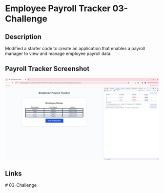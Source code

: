 # Employee Payroll Tracker 03-Challenge

## Description
Modified a starter code to create an application that enables a payroll manager to view and manage employee payroll data.

## Payroll Tracker Screenshot

![Screenshot console of an employee payroll tracker.](./assets/employee-screenshot.png)

## Links


#   0 3 - C h a l l e n g e 
 
 